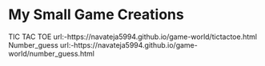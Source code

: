 <h1>My Small Game Creations</h1>
TIC TAC TOE url:-https://navateja5994.github.io/game-world/tictactoe.html
Number_guess url:-https://navateja5994.github.io/game-world/number_guess.html
